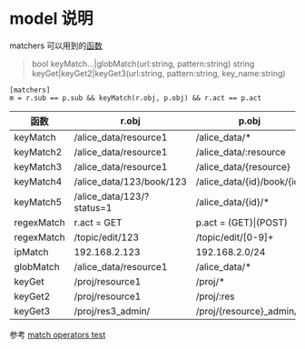 # model 说明

matchers 可以用到的[函数](https://casbin.org/docs/function)

> bool keyMatch...|globMatch(url:string, pattern:string)
> string keyGet|keyGet2|keyGet3(url:string, pattern:string, key_name:string)

``` 
[matchers]
m = r.sub == p.sub && keyMatch(r.obj, p.obj) && r.act == p.act
```

| 函数         | r.obj                     | p.obj                      | key_name | result    |
|------------|---------------------------|----------------------------|----------|-----------|
| keyMatch   | /alice_data/resource1     | /alice_data/*              |          | true      |
| keyMatch2  | /alice_data/resource1     | /alice_data/:resource      |          | true      |
| keyMatch3  | /alice_data/resource1     | /alice_data/{resource}     |          | true      |
| keyMatch4  | /alice_data/123/book/123  | /alice_data/{id}/book/{id} |          | true      |
| keyMatch5  | /alice_data/123/?status=1 | /alice_data/{id}/*         |          | true      |
| regexMatch | r.act = GET               | p.act = (GET)\|(POST)      |          | true      |
| regexMatch | /topic/edit/123           | /topic/edit/\[0-9\]+       |          | true      |
| ipMatch    | 192.168.2.123             | 192.168.2.0/24             |          | true      |
| globMatch  | /alice_data/resource1     | /alice_data/*              |          | true      |
| keyGet     | /proj/resource1           | /proj/*                    |          | resource1 |
| keyGet2    | /proj/resource1           | /proj/:res                 | res      | resource1 |
| keyGet3    | /proj/res3_admin/         | /proj/{resource}_admin/*   | resource | res3      |

参考  [match operators test](https://github.com/casbin/casbin/blob/master/util/builtin_operators_test.go)